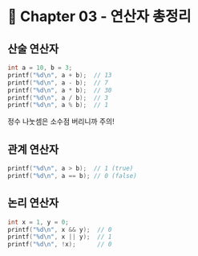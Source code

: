 # 📘 Chapter 03 - 연산자 총정리

## 산술 연산자
```c
int a = 10, b = 3;
printf("%d\n", a + b);  // 13
printf("%d\n", a - b);  // 7
printf("%d\n", a * b);  // 30
printf("%d\n", a / b);  // 3
printf("%d\n", a % b);  // 1
```

정수 나눗셈은 소수점 버리니까 주의!

## 관계 연산자
```c
printf("%d\n", a > b);  // 1 (true)
printf("%d\n", a == b); // 0 (false)
```

## 논리 연산자
```c
int x = 1, y = 0;
printf("%d\n", x && y);  // 0
printf("%d\n", x || y);  // 1
printf("%d\n", !x);      // 0
```
